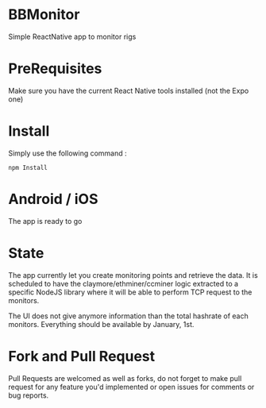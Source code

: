# BBMonitor

Simple ReactNative app to monitor rigs

# PreRequisites

Make sure you have the current React Native tools installed (not the Expo one)

# Install

Simply use the following command :
```
npm Install
```

# Android / iOS

The app is ready to go

# State

The app currently let you create monitoring points and retrieve the data. It is scheduled to have the claymore/ethminer/ccminer logic extracted to a specific NodeJS library where it will be able to perform TCP request to the monitors.

The UI does not give anymore information than the total hashrate of each monitors. Everything should be available by January, 1st.

# Fork and Pull Request

Pull Requests are welcomed as well as forks, do not forget to make pull request for any feature you'd implemented or open issues for comments or bug reports.
